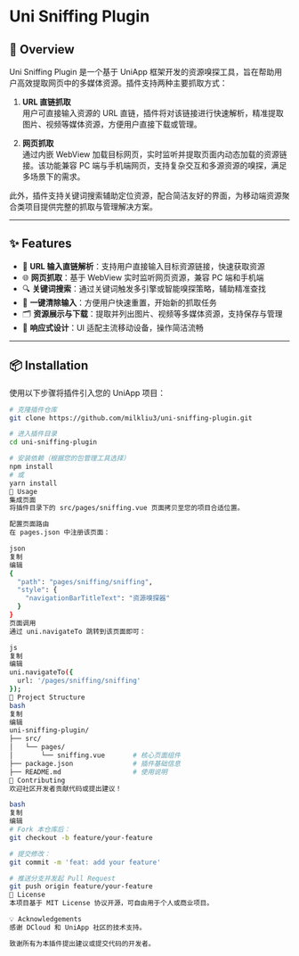 # Uni Sniffing Plugin

## 📖 Overview

Uni Sniffing Plugin 是一个基于 UniApp 框架开发的资源嗅探工具，旨在帮助用户高效提取网页中的多媒体资源。插件支持两种主要抓取方式：

1. **URL 直链抓取**  
用户可直接输入资源的 URL 直链，插件将对该链接进行快速解析，精准提取图片、视频等媒体资源，方便用户直接下载或管理。

2. **网页抓取**  
通过内嵌 WebView 加载目标网页，实时监听并提取页面内动态加载的资源链接。该功能兼容 PC 端与手机端网页，支持复杂交互和多源资源的嗅探，满足多场景下的需求。

此外，插件支持关键词搜索辅助定位资源，配合简洁友好的界面，为移动端资源聚合类项目提供完整的抓取与管理解决方案。

---

## ✨ Features

- 🔗 **URL 输入直链解析**：支持用户直接输入目标资源链接，快速获取资源
- 🌐 **网页抓取**：基于 WebView 实时监听网页资源，兼容 PC 端和手机端
- 🔍 **关键词搜索**：通过关键词触发多引擎或智能嗅探策略，辅助精准查找
- 🧹 **一键清除输入**：方便用户快速重置，开始新的抓取任务
- 🗂 **资源展示与下载**：提取并列出图片、视频等多媒体资源，支持保存与管理
- 📱 **响应式设计**：UI 适配主流移动设备，操作简洁流畅

---

## 📦 Installation

使用以下步骤将插件引入您的 UniApp 项目：

```bash
# 克隆插件仓库
git clone https://github.com/milkliu3/uni-sniffing-plugin.git

# 进入插件目录
cd uni-sniffing-plugin

# 安装依赖（根据您的包管理工具选择）
npm install
# 或
yarn install
🚀 Usage
集成页面
将插件目录下的 src/pages/sniffing.vue 页面拷贝至您的项目合适位置。

配置页面路由
在 pages.json 中注册该页面：

json
复制
编辑
{
  "path": "pages/sniffing/sniffing",
  "style": {
    "navigationBarTitleText": "资源嗅探器"
  }
}
页面调用
通过 uni.navigateTo 跳转到该页面即可：

js
复制
编辑
uni.navigateTo({
  url: '/pages/sniffing/sniffing'
});
🧩 Project Structure
bash
复制
编辑
uni-sniffing-plugin/
├── src/
│   └── pages/
│       └── sniffing.vue       # 核心页面组件
├── package.json               # 插件基础信息
├── README.md                  # 使用说明
🙌 Contributing
欢迎社区开发者贡献代码或提出建议！

bash
复制
编辑
# Fork 本仓库后：
git checkout -b feature/your-feature

# 提交修改：
git commit -m 'feat: add your feature'

# 推送分支并发起 Pull Request
git push origin feature/your-feature
📄 License
本项目基于 MIT License 协议开源，可自由用于个人或商业项目。

💡 Acknowledgements
感谢 DCloud 和 UniApp 社区的技术支持。

致谢所有为本插件提出建议或提交代码的开发者。

